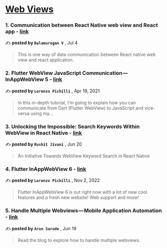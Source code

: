 
<h1><a href=https://medium.com/tag/webview/recommended target="_blank" rel="noopener noreferrer">Web Views</a></h1>
<h3>1. Communication between React Native web view and React app - <a href=https://medium.com/@svbala99?source=tag_recommended_feed---------0-84----------webview----------701349f5_8ac9_43d5_8a69_cf6f517457fd------- target="_blank" rel="noopener noreferrer">link</a></h3>

✍️ **posted by `Balamurugan V`** <date> , Jul 4</date>

<blockquote>This is one way of data communication between React native web view and react application.</blockquote>

<h3>2. Flutter WebView JavaScript Communication — InAppWebView 5 - <a href=https://medium.com/@pichillilorenzo?source=tag_recommended_feed---------1-85----------webview----------701349f5_8ac9_43d5_8a69_cf6f517457fd------- target="_blank" rel="noopener noreferrer">link</a></h3>

✍️ **posted by `Lorenzo Pichilli`** <date> , Apr 19, 2021</date>

<blockquote>In this in-depth tutorial, I’m going to explain how you can communicate from Dart (Flutter WebView) to JavaScript and vice-versa using my…</blockquote>

<h3>3. Unlocking the Impossible: Search Keywords Within WebView in React Native - <a href=https://medium.com/@rushitjivani?source=tag_recommended_feed---------2-84----------webview----------701349f5_8ac9_43d5_8a69_cf6f517457fd------- target="_blank" rel="noopener noreferrer">link</a></h3>

✍️ **posted by `Rushit Jivani`** <date> , Jun 20</date>

<blockquote>An Initiative Towards WebView Keyword Search in React Native</blockquote>

<h3>4. Flutter InAppWebView 6 - <a href=https://medium.com/@pichillilorenzo?source=tag_recommended_feed---------3-85----------webview----------701349f5_8ac9_43d5_8a69_cf6f517457fd------- target="_blank" rel="noopener noreferrer">link</a></h3>

✍️ **posted by `Lorenzo Pichilli`** <date> , Nov 2, 2022</date>

<blockquote>Flutter InAppWebView 6 is out right now with a lot of new cool features and a fresh new website!  Web support and more!</blockquote>

<h3>5. Handle Multiple Webviews — Mobile Application Automation - <a href=https://medium.com/@aruns_74972?source=tag_recommended_feed---------4-84----------webview----------701349f5_8ac9_43d5_8a69_cf6f517457fd------- target="_blank" rel="noopener noreferrer">link</a></h3>

✍️ **posted by `Arun Sarode`** <date> , Jun 19</date>

<blockquote>Read the blog to explore how to handle multiple webviews.</blockquote>

